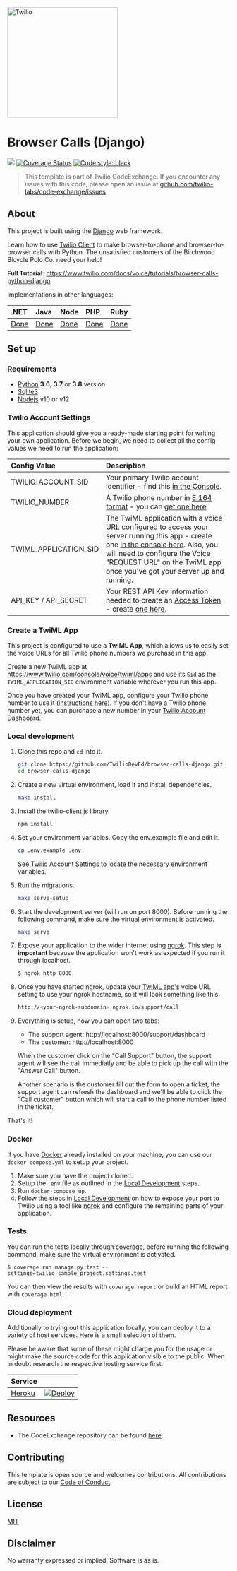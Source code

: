 <a href="https://www.twilio.com">
  <img src="https://static0.twilio.com/marketing/bundles/marketing/img/logos/wordmark-red.svg" alt="Twilio" width="250" />
</a>

# Browser Calls (Django)

![](https://github.com/TwilioDevEd/browser-calls-django/workflows/Flask/badge.svg)
[![Coverage Status](https://coveralls.io/repos/TwilioDevEd/browser-calls-django/badge.svg?branch=master&service=github)](https://coveralls.io/github/TwilioDevEd/browser-calls-django?branch=master)
[![Code style: black](https://img.shields.io/badge/code%20style-black-000000.svg)](https://github.com/psf/black)

> This template is part of Twilio CodeExchange. If you encounter any issues with this code, please open an issue at [github.com/twilio-labs/code-exchange/issues](https://github.com/twilio-labs/code-exchange/issues).

## About

This project is built using the [Django](https://www.djangoproject.com/) web framework.

Learn how to use [Twilio Client](https://www.twilio.com/client) to make browser-to-phone and browser-to-browser calls with Python. The unsatisfied customers of the Birchwood Bicycle Polo Co. need your help!

**Full Tutorial:** https://www.twilio.com/docs/voice/tutorials/browser-calls-python-django

Implementations in other languages:

| .NET | Java | Node | PHP | Ruby |
| :--- | :--- | :----- | :-- | :--- |
| [Done](https://github.com/TwilioDevEd/browser-calls-csharp) | [Done](https://github.com/TwilioDevEd/browser-calls-spark)  | [Done](https://github.com/TwilioDevEd/browser-calls-node)  | [Done](https://github.com/TwilioDevEd/browser-calls-laravel) | [Done](https://github.com/TwilioDevEd/browser-calls-rails)  |

## Set up

### Requirements

- [Python](https://www.python.org/) **3.6**, **3.7** or **3.8** version
- [Sqlite3](https://www.sqlite.org/)
- [Nodejs](https://nodejs.org/) v10 or v12

### Twilio Account Settings

This application should give you a ready-made starting point for writing your own application.
Before we begin, we need to collect all the config values we need to run the application:

| Config Value | Description            |
| :----------- | :----------------------|
| TWILIO_ACCOUNT_SID  | Your primary Twilio account identifier - find this [in the Console](https://www.twilio.com/console).|
| TWILIO_NUMBER | A Twilio phone number in [E.164 format](https://en.wikipedia.org/wiki/E.164) - you can [get one here](https://www.twilio.com/console/phone-numbers/incoming) |
| TWIML_APPLICATION_SID | The TwiML application with a voice URL configured to access your server running this app - create one [in the console here](https://www.twilio.com/console/voice/twiml/apps). Also, you will need to configure the Voice "REQUEST URL" on the TwiML app once you've got your server up and running. |
| API_KEY / API_SECRET | Your REST API Key information needed to create an [Access Token](https://www.twilio.com/docs/iam/access-tokens) - create [one here](https://www.twilio.com/console/project/api-keys). |

### Create a TwiML App

This project is configured to use a **TwiML App**, which allows us to easily set the voice URLs for all Twilio phone numbers we purchase in this app.

Create a new TwiML app at https://www.twilio.com/console/voice/twiml/apps and use its `Sid` as the `TWIML_APPLICATION_SID` environment variable wherever you run this app.

Once you have created your TwiML app, configure your Twilio phone number to use it ([instructions here](https://support.twilio.com/hc/en-us/articles/223180928-How-Do-I-Create-a-TwiML-App-)). If you don't have a Twilio phone number yet, you can purchase a new number in your [Twilio Account Dashboard](https://www.twilio.com/console/phone-numbers/incoming).

### Local development

1. Clone this repo and `cd` into it.

   ```bash
   git clone https://github.com/TwilioDevEd/browser-calls-django.git
   cd browser-calls-django
   ```

2. Create a new virtual environment, load it and install dependencies.

   ```bash
   make install
   ```


3. Install the twilio-client js library.

   ```bash
   npm install
   ```

4. Set your environment variables. Copy the env.example file and edit it.

   ```bash
   cp .env.example .env
   ```

   See [Twilio Account Settings](#twilio-account-settings) to locate the necessary environment variables.

5. Run the migrations.

    ```bash
    make serve-setup
    ```

6. Start the development server (will run on port 8000). Before running the following command, make sure the virtual environment is activated.

    ```bash
    make serve
    ```

7. Expose your application to the wider internet using [ngrok](http://ngrok.com). This step
   **is important** because the application won't work as expected if you run it through
   localhost.

   ```bash
   $ ngrok http 8000
   ```

8. Once you have started ngrok, update your [TwiML app's](#create-a-twiml-app) voice URL setting to use
   your ngrok hostname, so it will look something like this:

   ```bash
   http://<your-ngrok-subdomain>.ngrok.io/support/call
   ```

9. Everything is setup, now you can open two tabs:
    - The support agent: http://localhost:8000/support/dashboard
    - The customer: http://localhost:8000

    When the customer click on the "Call Support" button, the support agent will see the call immediatly and be able to pick up the call with the "Answer Call" button.

    Another scenario is the customer fill out the form to open a ticket, the support agent can refresh the dashboard and we'll be able to click the "Call customer" button which will start a call to the phone number listed in the ticket.

That's it!

### Docker

If you have [Docker](https://www.docker.com/) already installed on your machine, you can use our `docker-compose.yml` to setup your project.

1. Make sure you have the project cloned.
2. Setup the `.env` file as outlined in the [Local Development](#local-development) steps.
3. Run `docker-compose up`.
4. Follow the steps in [Local Development](#local-development) on how to expose your port to Twilio using a tool like [ngrok](https://ngrok.com/) and configure the remaining parts of your application.

### Tests

You can run the tests locally through [coverage](http://coverage.readthedocs.org/), before running the following command, make sure the virtual environment is activated.

```
$ coverage run manage.py test --settings=twilio_sample_project.settings.test
```

You can then view the results with `coverage report` or build an HTML report with `coverage html`.

### Cloud deployment

Additionally to trying out this application locally, you can deploy it to a variety of host services. Here is a small selection of them.

Please be aware that some of these might charge you for the usage or might make the source code for this application visible to the public. When in doubt research the respective hosting service first.

| Service                           |                                                                                                                                                                                                                           |
| :-------------------------------- | :------------------------------------------------------------------------------------------------------------------------------------------------------------------------------------------------------------------------ |
| [Heroku](https://www.heroku.com/) | [![Deploy](https://www.herokucdn.com/deploy/button.svg)](https://heroku.com/deploy)                                                                                                                                       |

## Resources

- The CodeExchange repository can be found [here](https://github.com/twilio-labs/code-exchange/).

## Contributing

This template is open source and welcomes contributions. All contributions are subject to our [Code of Conduct](https://github.com/twilio-labs/.github/blob/master/CODE_OF_CONDUCT.md).

## License

[MIT](http://www.opensource.org/licenses/mit-license.html)

## Disclaimer

No warranty expressed or implied. Software is as is.

[twilio]: https://www.twilio.com
